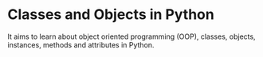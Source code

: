 # Classes and Objects in Python

It aims to learn about object oriented programming (OOP), classes, objects, instances, methods and attributes in Python.
